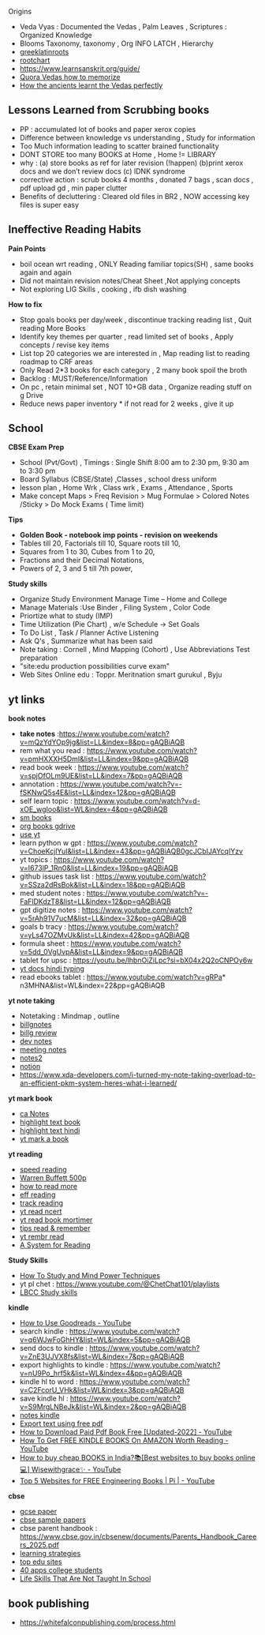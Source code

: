 Origins
* Veda Vyas : Documented the Vedas , Palm Leaves , Scriptures : Organized Knowledge
* Blooms Taxonomy, taxonomy , Org INFO LATCH , Hierarchy
* [greeklatinroots](https://www.oakton.edu/user/3/gherrera/Greek%20and%20Latin%20Roots%20in%20English/greek_and_latin_roots.pdf)
* [rootchart](http://www.prefixsuffix.com/rootchart.php)
* https://www.learnsanskrit.org/guide/
* [Quora Vedas how to memorize](https://www.quora.com/Before-the-Vedas-were-written-down-how-were-they-memorised)
* [How the ancients learnt the Vedas perfectly](https://indianexpress.com/article/parenting/learning/how-ancients-learnt-vedas-perfectly-5743767/)

## Lessons Learned from Scrubbing books
* PP : accumulated lot of books and paper xerox copies 
* Difference between knowledge vs understanding , Study for information 
* Too Much information leading to scatter brained functionality
* DONT STORE too many  BOOKS at Home , Home != LIBRARY
* why : (a) store books as ref for later revision (!happen) (b)print xerox docs and we don’t review docs (c) IDNK syndrome
* corrective action : scrub books 4 months , donated 7 bags , scan docs , pdf upload gd , min paper clutter
* Benefits of  decluttering : Cleared old files in BR2 , NOW accessing key files is super easy

## Ineffective Reading Habits
**Pain Points**
* boil ocean wrt reading , ONLY Reading familiar topics(SH) , same books again and again
* Did not maintain revision notes/Cheat Sheet ,Not applying concepts
* Not exploring LIG Skills , cooking , ifb dish washing 

**How to fix**
* Stop goals books per day/week , discontinue tracking reading list , Quit reading More Books 
* Identify key themes per quarter , read limited set of books , Apply concepts / revise key items
* List top 20 categories we are interested in , Map reading list to reading roadmap to CRF areas
* Only Read 2*3 books for each category , 2 many book spoil the broth 
* Backlog : MUST/Reference/Information 
* On pc , retain minimal set , NOT 10+GB data , Organize reading stuff on g Drive 
* Reduce news paper inventory * if not read for 2 weeks , give it up

## School
**CBSE Exam Prep**
* School (Pvt/Govt) , Timings : Single Shift 8:00 am to 2:30 pm, 9:30 am to 3:30 pm
* Board Syllabus (CBSE/State) ,Classes , school dress uniform 
* lesson plan , Home Wrk , Class wrk , Exams , Attendance , Sports 
* Make concept Maps > Freq Revision > Mug Formulae > Colored Notes /Sticky > Do Mock Exams ( Time limit)

**Tips**
* **Golden Book - notebook imp points - revision on weekends**
* Tables till 20, Factorials till 10, Square roots till 10,
* Squares from 1 to 30, Cubes from 1 to 20,
* Fractions and their Decimal Notations,
* Powers of 2, 3 and 5 till 7th power,

**Study skills**
* Organize Study Environment Manage Time – Home and College
* Manage Materials :Use Binder , Filing System , Color Code
* Priortize what to study (IMP)
* Time Utilization (Pie Chart) , w/e Schedule -> Set Goals
* To Do List , Task / Planner Active Listening
* Ask  Q's , Summarize what has been said 
* Note taking : Cornell , Mind Mapping (Cohort) , Use Abbreviations Test preparation
* "site:edu production possibilities curve exam"
* Web Sites Online edu : Toppr. Meritnation smart gurukul , Byju

## yt links
**book notes**
* **take notes** :https://www.youtube.com/watch?v=mQzYdYOp9jg&list=LL&index=8&pp=gAQBiAQB
* rem what you read : https://www.youtube.com/watch?v=pmHXXXH5DmI&list=LL&index=9&pp=gAQBiAQB
* read book week : https://www.youtube.com/watch?v=spjOfOLm9UE&list=LL&index=7&pp=gAQBiAQB
* annotation : https://www.youtube.com/watch?v=-fSKNwQ5s4E&list=LL&index=12&pp=gAQBiAQB
* self learn topic : https://www.youtube.com/watch?v=d-xOE_wgIoo&list=WL&index=4&pp=gAQBiAQB
* [sm books](https://www.youtube.com/watch?v=AAI6*zq25EE&list=PLmMyXRtEtJEb0qXMQIZEvGmTDqDLuxkCA&index=29&pp=gAQBiAQB)
* [org books gdrive](https://www.youtube.com/watch?v=sBO8jxf4GPM)
* [use yt](https://www.youtube.com/watch?v=tY28a5dmFL4&list=PLmMyXRtEtJEb0qXMQIZEvGmTDqDLuxkCA&index=20&pp=gAQBiAQB)
* learn python w gpt : https://www.youtube.com/watch?v=ChoeKcjlYuI&list=LL&index=43&pp=gAQBiAQB0gcJCbIJAYcqIYzv
* yt topics : https://www.youtube.com/watch?v=I673lP_1Rn0&list=LL&index=19&pp=gAQBiAQB
* github issues task list : https://www.youtube.com/watch?v=SSza2dRsBok&list=LL&index=18&pp=gAQBiAQB
* med student notes : https://www.youtube.com/watch?v=-FaFlDKdzT8&list=LL&index=12&pp=gAQBiAQB
* gpt digitize notes : https://www.youtube.com/watch?v=5rAh91V7ucM&list=LL&index=32&pp=gAQBiAQB
* goals b tracy : https://www.youtube.com/watch?v=yLs47OZMvUk&list=LL&index=42&pp=gAQBiAQB
* formula sheet : https://www.youtube.com/watch?v=5dd_0VgUvpA&list=LL&index=9&pp=gAQBiAQB
* tablet for upsc : https://youtu.be/lhbnOiZiLpc?si=bX04x2Q2oCNPOy6w
* [yt docs hindi typing](https://www.youtube.com/watch?v=lWr9FlZwwWQ&list=WL&index=17)
*  read ebooks tablet : https://www.youtube.com/watch?v=gRPa* n3MHNA&list=WL&index=22&pp=gAQBiAQB


**yt note taking**
* Notetaking : Mindmap , outline 
* [billgnotes](https://decidingbetter.com/?p=611)
* [billg review](https://grokable.com/2003/04/post-billg-review/)
* [dev notes](https://dev.to/logan/how-i-take-notes-ag1)
* [meeting notes](https://www.scrumgenius.com/blog/how-to-take-meeting-notes)
* [notes2](https://www.theopennotebook.com/2011/12/06/taking-good-notes/)
* [notion](https://nira.com/how-to-use-notion/)
* https://www.xda-developers.com/i-turned-my-note-taking-overload-to-an-efficient-pkm-system-heres-what-i-learned/

**yt mark book**
* [ca Notes](https://www.youtube.com/clip/UgkxjwqDLVckvfjw3bjzCVFAtiE4DgAOh2uD)
* [highlight text book](https://www.youtube.com/watch?v=LsiJ-CNmEJE&pp=ygUTaGlnaGxpZ2h0IHRleHQgYm9vaw%3D%3D)
* [highlight text hindi](https://www.youtube.com/watch?v=A-wpSMcKZ-o&pp=ygUZaGlnaGxpZ2h0IHRleHQgYm9vayBoaW5kaQ%3D%3D)
* [yt mark a book](https://www.youtube.com/watch?v=9ect7YFveEs)

**yt reading**
* [speed reading](http://www.drurywriting.com/keith/SPEED.htm)
* [Warren Buffett 500p](https://www.cnbc.com/2018/03/27/warren-buffetts-key-tip-for-success-read-500-pages-a-day.html)
* [how to read more](https://www.samuelthomasdavies.com/how-to-read-more/)
* [eff reading](https://jamesclear.com/reading-comprehension-strategies)
* [track reading](https://bookriot.com/track-reading-ultimate-reading-spreadsheet/)
* [yt read ncert](https://www.youtube.com/watch?v=vRQdwf3mzBE&list=PLmMyXRtEtJEa6xb8Aoox6hsqQEbD8udUy&index=4&pp=gAQBiAQB)
* [yt read book mortimer](https://www.youtube.com/playlist?list=PLzPY0u8zL8HdMsiKDs8ABWSycYc_hGhUv)
* [tips read & remember](https://www.youtube.com/watch?v=7axLldOp6n8&list=PLmMyXRtEtJEa6xb8Aoox6hsqQEbD8udUy&index=6&pp=gAQBiAQB)
* [yt rembr read](https://youtube.com/shorts/pmHXXXH5DmI?si=FXQkobBD_rQaPVew)
* [A System for Reading](https://www.youtube.com/watch?v=-T57bBtEymo)

**Study Skills**
* [How To Study and Mind Power Techniques](https://youtu.be/IR9Vp_TGsH4?si=jNc-Fhtmb_iALOhF)
* yt pl chet : https://www.youtube.com/@ChetChat101/playlists
* [LBCC Study skills](https://www.youtube.com/watch?v=QLjip0wygAI)

**kindle**
* [How to Use Goodreads - YouTube](https://www.youtube.com/watch?v=1VdfaKBZ_Dw&list=PLmMyXRtEtJEbp_c9Q3K7rT_9Z_76niO6X&index=2)
* search kindle : https://www.youtube.com/watch?v=q6WJwFoGhHY&list=WL&index=5&pp=gAQBiAQB
* send docs to kindle : https://www.youtube.com/watch?v=ZnE3UJVX8fs&list=WL&index=7&pp=gAQBiAQB
* export highlights to kindle : https://www.youtube.com/watch?v=nU9Po_hrf5k&list=WL&index=4&pp=gAQBiAQB
* kindle hl to word : https://www.youtube.com/watch?v=C2FcorU_VHk&list=WL&index=3&pp=gAQBiAQB
* save kindle hl : https://www.youtube.com/watch?v=S9MrgLNBeJk&list=WL&index=2&pp=gAQBiAQB
* [notes kindle](https://www.youtube.com/watch?v=XzsFvetijH4&list=WL&index=15)
* [Export text using free pdf](https://www.youtube.com/watch?v=r46uaho58DM&list=PLmMyXRtEtJEaqQeA_068ga5GVikqkGAR9&index=22)
* [How to Download Paid Pdf Book Free [Updated-2022] - YouTube](https://www.youtube.com/watch?v=5wub9DARdqI&list=PLmMyXRtEtJEbp_c9Q3K7rT_9Z_76niO6X&index=9)
* [How To Get FREE KINDLE BOOKS On AMAZON Worth Reading - YouTube](https://www.youtube.com/watch?v=IAYxk9n7aIA&list=PLmMyXRtEtJEbp_c9Q3K7rT_9Z_76niO6X&index=12)
* [How to buy cheap BOOKS in India?📚[Best websites to buy books online💻] Wisewithgrace✨ - YouTube](https://www.youtube.com/watch?v=XcoTM9WKltg&list=PLmMyXRtEtJEbp_c9Q3K7rT_9Z_76niO6X&index=17)
* [Top 5 Websites for FREE Engineering Books | Pi | - YouTube](https://www.youtube.com/watch?v=B9hzzfmqhPo&list=PLmMyXRtEtJEbp_c9Q3K7rT_9Z_76niO6X&index=16)


**cbse**
* [gcse paper](https://www.youtube.com/watch?v=PJqsL_uaSko&list=WL&index=4&pp=gAQBiAQB)
* [cbse sample papers](https://www.jagranjosh.com/articles/amp/cbse-class-10-sample-papers-and-marking-scheme-for-board-exam-2024-pdf-1680333171-1)
* cbse parent handbook : https://www.cbse.gov.in/cbsenew/documents/Parents_Handbook_Careers_2025.pdf
* [learning strategies](https://lsc.cornell.edu/notes.html)
* [top edu sites](https://www.upwork.com/resources/top-sites-for-online-education-and-learning)
* [40 apps college students](https://collegeinfogeek.com/best-apps-for-college-students/)
* [⁠Life Skills That Are Not Taught In School](https://www.cheggindia.com/web-stories/life-skills-that-are-not-taught-in-school/)

## book publishing 
* https://whitefalconpublishing.com/process.html
